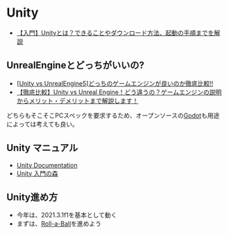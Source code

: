 # Unity
- [【入門】Unityとは？できることやダウンロード方法、起動の手順までを解説](https://www.modis.co.jp/candidate/insight/column_96)

## UnrealEngineとどっちがいいの?
- [[Unity vs UnrealEngine5]どっちのゲームエンジンが良いのか徹底比較!!](https://zenn.dev/daichi_gamedev/articles/unity-vs-unrealengine#%E7%B5%90%E8%AB%96)
- [【徹底比較】Unity vs Unreal Engine！どう違うの？ゲームエンジンの説明からメリット・デメリットまで解説します！](https://www.geekly.co.jp/column/cat-webgame/1903_051/)

どちらもそこそこPCスペックを要求するため、オープンソースの[Godot](https://godotengine.org/)も用途によっては考えても良い。

## Unity マニュアル
- [Unity Documentation](https://docs.unity3d.com/ja/2019.3/Manual/UnityBasics.html)
- [Unity 入門の森](https://3dunity.org/)

## Unity進め方
- 今年は、2021.3.1f1を基本として動く
- まずは、[Roll-a-Ball](https://learn.unity.com/project/bolt-roll-a-ball-tutorial)を進めよう

